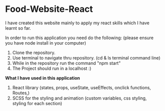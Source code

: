 # Food-Website-React

I have created this website mainly to apply my react skills which I have learnt so far. 

In order to run this application you need do the following:
(please ensure you have node install in your computer)

1) Clone the repository.
2) Use terminal to navigate thru repository. (cd & ls terminal command line)
3) While in the repository run the command "npm start"
4) The Project should run in a localhost :)

<b>What I have used in this application </b>
1) React library (states, props, useState, useEffects, onclick functions, Routes,)
2) SCSS for the styling and animation (custom variables, css styling, styling for each section)


